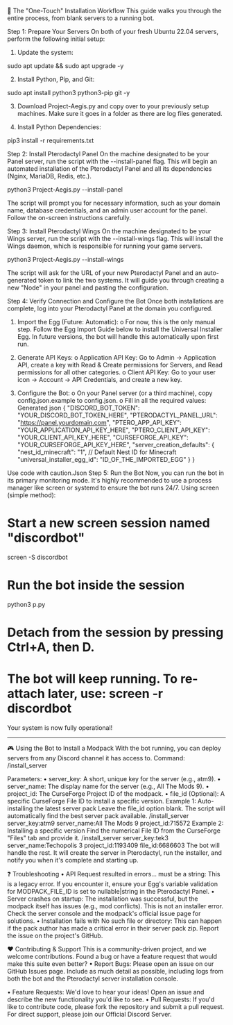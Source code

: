 🚀 The "One-Touch" Installation Workflow
This guide walks you through the entire process, from blank servers to a running bot.


Step 1: Prepare Your Servers
On both of your fresh Ubuntu 22.04 servers, perform the following initial setup:	

1.	Update the system:

sudo apt update && sudo apt upgrade -y
 

2.	Install Python, Pip, and Git:

sudo apt install python3 python3-pip git -y
 

3.	Download Project-Aegis.py and copy over to your previously setup machines. Make sure it goes in a folder as there are log files generated.

4.	Install Python Dependencies:

pip3 install -r requirements.txt

Step 2: Install Pterodactyl Panel
On the machine designated to be your Panel server, run the script with the --install-panel flag. This will begin an automated installation of the Pterodactyl Panel and all its dependencies (Nginx, MariaDB, Redis, etc.).

python3 Project-Aegis.py --install-panel
 

The script will prompt you for necessary information, such as your domain name, database credentials, and an admin user account for the panel. Follow the on-screen instructions carefully.

Step 3: Install Pterodactyl Wings
On the machine designated to be your Wings server, run the script with the --install-wings flag. This will install the Wings daemon, which is responsible for running your game servers.

python3 Project-Aegis.py --install-wings
 
The script will ask for the URL of your new Pterodactyl Panel and an auto-generated token to link the two systems. It will guide you through creating a new "Node" in your panel and pasting the configuration.

Step 4: Verify Connection and Configure the Bot
Once both installations are complete, log into your Pterodactyl Panel at the domain you configured.

  1.	Import the Egg (Future: Automatic):
o	For now, this is the only manual step. Follow the Egg Import Guide below to install the Universal Installer Egg. In future versions, the bot will handle this automatically upon first run.

  2.	Generate API Keys:
o	Application API Key: Go to Admin -> Application API, create a key with Read & Create permissions for Servers, and Read permissions for all other categories.
o	Client API Key: Go to your user icon -> Account -> API Credentials, and create a new key.

  3.	Configure the Bot:
o	On your Panel server (or a third machine), copy config.json.example to config.json.
o	Fill in all the required values:
Generated json
{
  "DISCORD_BOT_TOKEN": "YOUR_DISCORD_BOT_TOKEN_HERE",
  "PTERODACTYL_PANEL_URL": "https://panel.yourdomain.com",
  "PTERO_APP_API_KEY": "YOUR_APPLICATION_API_KEY_HERE",
  "PTERO_CLIENT_API_KEY": "YOUR_CLIENT_API_KEY_HERE",
  "CURSEFORGE_API_KEY": "YOUR_CURSEFORGE_API_KEY_HERE",
  "server_creation_defaults": {
    "nest_id_minecraft": "1", // Default Nest ID for Minecraft
    "universal_installer_egg_id": "ID_OF_THE_IMPORTED_EGG"
  }
}
 
Use code with caution.Json
Step 5: Run the Bot
Now, you can run the bot in its primary monitoring mode. It's highly recommended to use a process manager like screen or systemd to ensure the bot runs 24/7.
Using screen (simple method):

# Start a new screen session named "discordbot"
screen -S discordbot

# Run the bot inside the session
python3 p.py

# Detach from the session by pressing Ctrl+A, then D.
# The bot will keep running. To re-attach later, use: screen -r discordbot
 

Your system is now fully operational!

___________________________________________________________________________________________________________________________________________________________________
🎮 Using the Bot to Install a Modpack
With the bot running, you can deploy servers from any Discord channel it has access to.
Command: /install_server

Parameters:
•	server_key: A short, unique key for the server (e.g., atm9).
•	server_name: The display name for the server (e.g., All The Mods 9).
•	project_id: The CurseForge Project ID of the modpack.
•	file_id (Optional): A specific CurseForge File ID to install a specific version.
Example 1: Auto-installing the latest server pack
Leave the file_id option blank. The script will automatically find the best server pack available.
/install_server server_key:atm9 server_name:All The Mods 9 project_id:715572
Example 2: Installing a specific version
Find the numerical File ID from the CurseForge "Files" tab and provide it.
/install_server server_key:tek3 server_name:Techopolis 3 project_id:1193409 file_id:6686603
The bot will handle the rest. It will create the server in Pterodactyl, run the installer, and notify you when it's complete and starting up.

❓ Troubleshooting
•	API Request resulted in errors... must be a string: This is a legacy error. If you encounter it, ensure your Egg's variable validation for MODPACK_FILE_ID is set to nullable|string in the Pterodactyl Panel.
•	Server crashes on startup: The installation was successful, but the modpack itself has issues (e.g., mod conflicts). This is not an installer error. Check the server console and the modpack's official issue page for solutions.
•	Installation fails with No such file or directory: This can happen if the pack author has made a critical error in their server pack zip. Report the issue on the project's GitHub.

❤️ Contributing & Support
This is a community-driven project, and we welcome contributions. Found a bug or have a feature request that would make this suite even better?
•	Report Bugs: Please open an issue on our GitHub Issues page. Include as much detail as possible, including logs from both the bot and the Pterodactyl server installation console.

•	Feature Requests: We'd love to hear your ideas! Open an issue and describe the new functionality you'd like to see.
•	Pull Requests: If you'd like to contribute code, please fork the repository and submit a pull request.
For direct support, please join our Official Discord Server.

